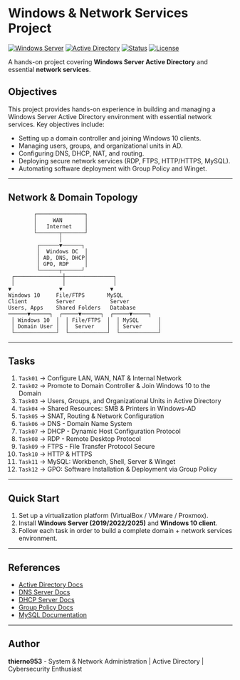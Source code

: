 # Windows & Network Services Project

[![Windows Server](https://img.shields.io/badge/Windows-Server-0078D6?logo=windows&logoColor=white)]()
[![Active Directory](https://img.shields.io/badge/Active%20Directory-Identity-blue)]()
[![Status](https://img.shields.io/badge/Status-Learning-green)]()
[![License](https://img.shields.io/badge/License-MIT-yellow.svg)]()

A hands-on project covering **Windows Server Active Directory** and essential **network services**.

## Objectives

This project provides hands-on experience in building and managing a Windows Server Active Directory environment with essential network services.
Key objectives include:

- Setting up a domain controller and joining Windows 10 clients.
- Managing users, groups, and organizational units in AD.
- Configuring DNS, DHCP, NAT, and routing.
- Deploying secure network services (RDP, FTPS, HTTP/HTTPS, MySQL).
- Automating software deployment with Group Policy and Winget.

---

## Network & Domain Topology

```text
        ┌───────────────┐
        │     WAN       │
        │   Internet    │
        └───────┬───────┘
                │
         ┌──────▼──────┐
         │  Windows DC  │
         │ AD, DNS, DHCP│
         │ GPO, RDP     │
         └──────┬──────┘
 ┌───────────────┼───────────────┐
 │               │               │
▼               ▼               ▼
Windows 10     File/FTPS       MySQL
Client         Server           Server
Users, Apps    Shared Folders   Database
──────▼──────┐  ┌─────▼──────┐  ┌─────▼─────┐
 │ Windows 10  │  │ File/FTPS  │  │ MySQL      │
 │ Domain User │  │  Server    │  │ Server     │
 └─────────────┘  └────────────┘  └────────────┘
```

---

## Tasks

1. `Task01` -> Configure LAN, WAN, NAT & Internal Network
2. `Task02` -> Promote to Domain Controller & Join Windows 10 to the Domain
3. `Task03` -> Users, Groups, and Organizational Units in Active Directory
4. `Task04` -> Shared Resources: SMB & Printers in Windows-AD
5. `Task05` -> SNAT, Routing & Network Configuration
6. `Task06` -> DNS - Domain Name System
7. `Task07` -> DHCP - Dynamic Host Configuration Protocol
8. `Task08` -> RDP - Remote Desktop Protocol
9. `Task09` -> FTPS - File Transfer Protocol Secure
10. `Task10` -> HTTP & HTTPS
11. `Task11` -> MySQL: Workbench, Shell, Server & Winget
12. `Task12` -> GPO: Software Installation & Deployment via Group Policy

---

## Quick Start

1. Set up a virtualization platform (VirtualBox / VMware / Proxmox).
2. Install **Windows Server (2019/2022/2025)** and **Windows 10 client**.
3. Follow each task in order to build a complete domain + network services environment.

---

## References

- [Active Directory Docs](https://learn.microsoft.com/en-us/windows-server/identity/ad-ds/get-started/virtual-dc/active-directory-domain-services-overview)
- [DNS Server Docs](https://learn.microsoft.com/en-us/windows-server/networking/dns/dns-top)
- [DHCP Server Docs](https://learn.microsoft.com/en-us/windows-server/networking/technologies/dhcp/dhcp-top)
- [Group Policy Docs](https://learn.microsoft.com/en-us/windows-server/administration/windows-commands/group-policy)
- [MySQL Documentation](https://dev.mysql.com/doc/)

---

## Author

**thierno953** - System & Network Administration | Active Directory | Cybersecurity Enthusiast
